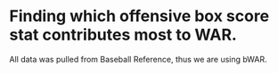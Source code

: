 # Finding which offensive box score stat contributes most to WAR.
All data was pulled from Baseball Reference, thus we are using bWAR.
